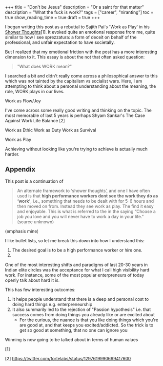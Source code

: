 +++
title = "Don't be Jesus"
description = "Or a saint for that matter"
description = "What the fuck is work?"
tags = ["career", "niranting"]
toc = true
show_reading_time = true
draft = true
+++

I began writing this post as a rebuttal to Sajith Pai's 'Work as Play' in his [Shower Thoughts](https://sajithpai.com/venture-capital-startups/shower-thoughts/)[1]. It evoked quite an emotional response from me, quite similar to how I see sprezzatura: a form of deceit on behalf of the professional, and unfair expectation to have societally.

But I realized that my emotional friction with the post has a more interesting dimension to it. This essay is about the not that often asked question: 

> "What does WORK mean?"

I searched a bit and didn't really come across a philosophical answer to this which was not tainted by the capitalism vs socialist wars. Here, I am attempting to think about a personal understanding about the meaning, the role, WORK plays in our lives.

Work as Flow/Joy

I've come across some really good writing and thinking on the topic. The most memorable of last 5 years is perhaps Shyam Sankar's The Case Against Work Life Balance [2]

Work as Ethic
Work as Duty
Work as Survival


Work as Play





Achieving without looking like you're trying to achieve is actually much harder.


Appendix
---

This post is a continuation of 

> An alternate framework to ‘shower thoughts’, and one I have often used is that **high performance workers dont see the work they do as ‘work’**, i.e., something that needs to be dealt with for 5-6 hours and then moved on from. Instead they see work as play. The find it easy and enjoyable. This is what is referred to the in the saying “Choose a job you love and you will never have to work a day in your life.” (source unknown)

(emphasis mine)

I like bullet lists, so let me break this down into how I understand this: 
1. The desired goal is to be a high performance worker or hire one. 
2. 


One of the most interesting shifts and paradigms of last 20-30 years in Indian elite circles was the acceptance for what I call high visibility hard work. For instance, some of the most popular enterpreneurs of today openly talk about hard it is.

This has few interesting outcomes: 
1. It helps people understand that there is a deep and personal cost to doing hard things e.g. enterpreneurship
2. It also summarily led to the rejection of "Passion hypothesis" i.e. that success comes from doing things you already like or are excited about
    - For the curious, the nuance is that you like doing things which you're are good at, and that keeps you excited/addicted. So the trick is to get so good at something, that no one can ignore you

Winning is now going to be talked about in terms of human values


[1]

[2] 
https://twitter.com/fortelabs/status/1297619990699417600